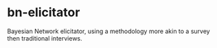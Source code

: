 bn-elicitator
=============

Bayesian Network elicitator, using a methodology more akin to a survey then traditional interviews.